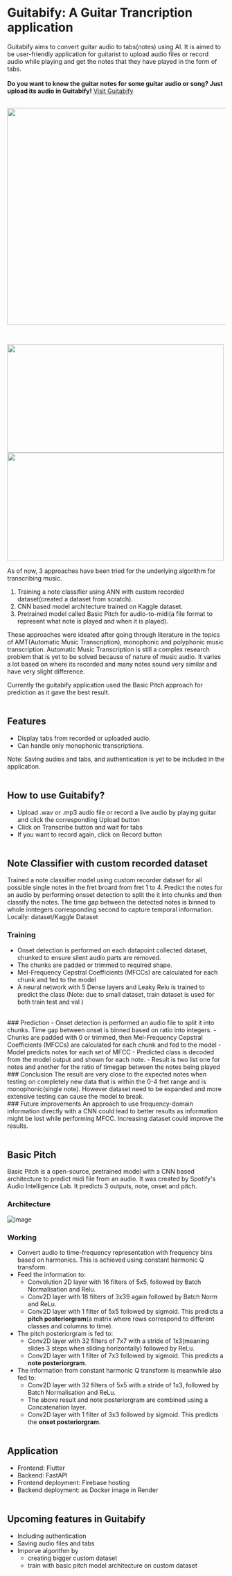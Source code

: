 # Guitabify: A Guitar Trancription application

Guitabify aims to convert guitar audio to tabs(notes) using AI. It is aimed to be user-friendly application for guitarist to upload audio files or record audio while playing and get the notes that they have played in the form of tabs.
<br><br>**Do you want to know the guitar notes for some guitar audio or song? Just upload its audio in Guitabify!** [Visit Guitabify](https://guitabify.web.app/)<br><br>
<p>
  <img src="https://github.com/user-attachments/assets/a9e2322e-5252-4c91-ae1f-77b16fc9d806" width="1000" height="500" /> 
</p>
<br>
<p>
  <img src="https://github.com/user-attachments/assets/4a4083d7-ea50-404d-b10f-c01354f985fd" width="500" height="250" /> 
  <img src="https://github.com/user-attachments/assets/ddc47059-0bad-43cb-9a98-1d47ef76f8bc" width="500" height="250" /> 
</p>

As of now, 3 approaches have been tried for the underlying algorithm for transcribing music.
1. Training a note classifier using ANN with custom recorded dataset(created a dataset from scratch).
2. CNN based model architecture trained on Kaggle dataset.
3. Pretrained model called Basic Pitch for audio-to-midi(a file format to represent what note is played and when it is played).<br>

These approaches were ideated after going through literature in the topics of AMT(Automatic Music Transcription), monophonic and polyphonic music transcription. Automatic Music Transcription is still a complex research problem that is yet to be solved because of nature of music audio. It varies a lot based on where its recorded and many notes sound very similar and have very slight difference.

Currently the guitabify application used the Basic Pitch approach for prediction as it gave the best result.
<br><br>
## Features

- Display tabs from recorded or uploaded audio.
- Can handle only monophonic transcriptions. 

Note: Saving audios and tabs, and authentication is yet to be included in the application.
<br><br>
## How to use Guitabify?

- Upload .wav or .mp3 audio file or record a live audio by playing guitar and click the corresponding Upload button
- Click on Transcribe button and wait for tabs
- If you want to record again, click on Record button
<br><br>

## Note Classifier with custom recorded dataset
Trained a note classifier model using custom recorder dataset for all possible single notes in the fret broard from fret 1 to 4. Predict the notes for an audio by performing onsset detection to split the it into chunks and then classify the notes. The time gap between the detected notes is binned to whole inntegers corresponding second to capture temporal information. Locally: dataset/Kaggle Dataset
<br>
### Training
- Onset detection is performed on each datapoint collected dataset, chunked to ensure silent audio parts are removed.
- The chunks are padded or trimmed to required shape.
- Mel-Frequency Cepstral Coefficients (MFCCs) are calculated for each chunk and fed to the model
- A neural network with 5 Dense layers and Leaky Relu is trained to predict the class (Note: due to small dataset, train dataset is used for both train test and val )
<br>
### Prediction
- Onset detection is performed an audio file to split it into chunks. Time gap between onset is binned based on ratio into integers.
- Chunks are padded with 0 or trimmed, then Mel-Frequency Cepstral Coefficients (MFCCs) are calculated for each chunk and fed to the model
- Model predicts notes for each set of MFCC
- Predicted class is decoded from the model output and shown for each note.
- Result is two list one for notes and another for the ratio of timegap between the notes being played
<br>
### Conclusion
The result are very close to the expected notes when testing on completely new data that is within the 0-4 fret range and is monophonic(single note). However dataset need to be expanded and more extensive testing can cause the model to break.
<br>
### Future improvements
An approach to use frequency-domain information directly with a CNN could lead to better results as information might be lost while performing MFCC. Increasing dataset could improve the results.
<br><br>

## Basic Pitch
Basic Pitch is a open-source, pretrained model with a CNN based architecture to predict midi file from an audio. It was created by Spotify's Audio Intelligence Lab. It predicts 3 outputs, note, onset and pitch.
<br>
### Architecture
![image](https://github.com/user-attachments/assets/8c3d6371-c41b-4006-9618-0047df3d5775)
<br>
### Working
- Convert audio to time-frequency representation with frequency bins based on harmonics. This is achieved using constant harmonic Q transform.
- Feed the information to:
  - Convolution 2D layer with 16 filters of 5x5, followed by Batch Normalisation and Relu.
  - Conv2D layer with 18 filters of 3x39 again followed by Batch Norm and ReLu.
  - Conv2D layer with 1 filter of 5x5 followed by sigmoid.
  This predicts a **pitch posteriorgram**(a matrix where rows correspond to different classes and columns to time).
- The pitch posteriorgram is fed to:
  - Conv2D layer with 32 filters of 7x7 with a stride of 1x3(meaning slides 3 steps when sliding horizontally) followed by ReLu.
  - Conv2D layer with 1 filter of 7x3 followed by sigmoid.
  This predicts a **note posteriorgram**.
- The information from constant harmonic Q transform is meanwhile also fed to:
  - Conv2D layer with 32 filters of 5x5 with a stride of 1x3, followed by Batch Normalisation and ReLu.
  - The above result and note posteriorgram are combined using a Concatenation layer.
  - Conv2D layer with 1 filter of 3x3 followed by sigmoid.
  This predicts the **onset posteriorgram**.
<br><br>
## Application
- Frontend: Flutter
- Backend: FastAPI
- Frontend deployment: Firebase hosting
- Backend deployment: as Docker image in Render
<br><br>
## Upcoming features in Guitabify
- Including authentication
- Saving audio files and tabs
- Imporve algorithm by
  - creating bigger custom dataset
  - train with basic pitch model architecture on custom dataset

